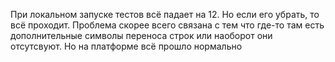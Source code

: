 При локальном запуске тестов всё падает на 12. Но если его убрать, то всё проходит. Проблема скорее всего связана с тем что где-то там есть дополнительные символы переноса строк или наоборот они отсутсвуют. Но на платформе всё прошло нормально